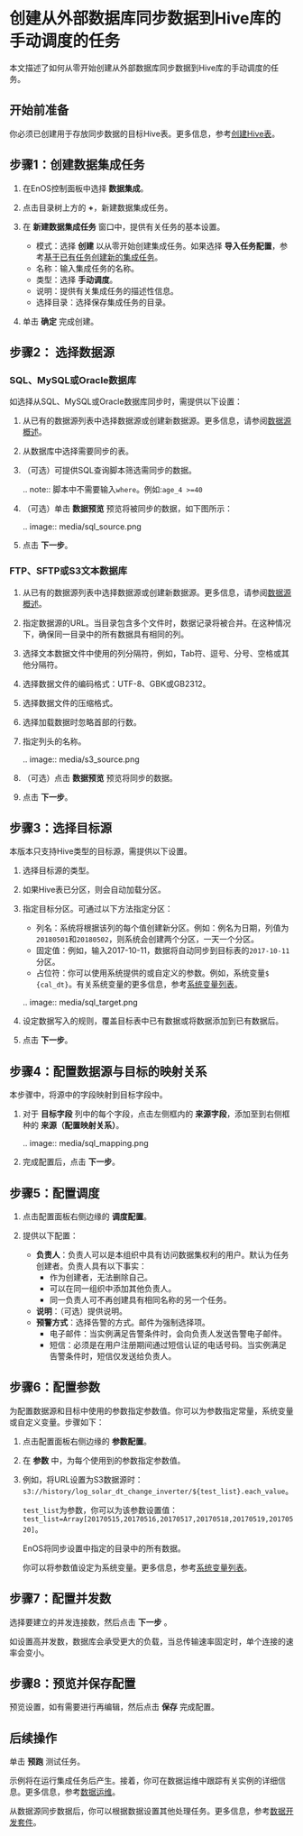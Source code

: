 # 创建从外部数据库同步数据到Hive库的手动调度的任务

本文描述了如何从零开始创建从外部数据库同步数据到Hive库的手动调度的任务。


## 开始前准备<beforestart>

你必须已创建用于存放同步数据的目标Hive表。更多信息，参考[创建Hive表](https://docs.envisioniot.com/docs/data-explorer/zh_CN/latest/creating_hivetable.html)。


## 步骤1：创建数据集成任务<createworkflow>

1. 在EnOS控制面板中选择 **数据集成**。

2. 点击目录树上方的 **+**，新建数据集成任务。

3. 在 **新建数据集成任务** 窗口中，提供有关任务的基本设置。

   - 模式：选择 **创建** 以从零开始创建集成任务。如果选择 **导入任务配置**，参考[基于已有任务创建新的集成任务](importing_existing_config)。
   - 名称：输入集成任务的名称。
   - 类型：选择 **手动调度**。
   - 说明：提供有关集成任务的描述性信息。
   - 选择目录：选择保存集成任务的目录。

4. 单击 **确定** 完成创建。


## 步骤2： 选择数据源<selectdatasource>

### SQL、MySQL或Oracle数据库<database>

如选择从SQL、MySQL或Oracle数据库同步时，需提供以下设置：

1. 从已有的数据源列表中选择数据源或创建新数据源。更多信息，请参阅[数据源概述](../data_source/datasource_overview)。

2. 从数据库中选择需要同步的表。

3. （可选）可提供SQL查询脚本筛选需同步的数据。

   .. note:: 脚本中不需要输入`where`。例如:`age_4 >=40`

4. （可选）单击 **数据预览** 预览将被同步的数据，如下图所示：

   .. image:: media/sql_source.png

5. 点击 **下一步**。


### FTP、SFTP或S3文本数据库<textdatabase>


1. 从已有的数据源列表中选择数据源或创建新数据源。更多信息，请参阅[数据源概述](../data_source/datasource_overview)。

2. 指定数据源的URL。当目录包含多个文件时，数据记录将被合并。在这种情况下，确保同一目录中的所有数据具有相同的列。

3. 选择文本数据文件中使用的列分隔符，例如，Tab符、逗号、分号、空格或其他分隔符。

4. 选择数据文件的编码格式：UTF-8、GBK或GB2312。

5. 选择数据文件的压缩格式。

6. 选择加载数据时忽略首部的行数。

7. 指定列头的名称。

   .. image:: media/s3_source.png

8. （可选）点击 **数据预览** 预览将同步的数据。

9. 点击 **下一步**。


## 步骤3：选择目标源<selecttarget>

本版本只支持Hive类型的目标源，需提供以下设置。

1. 选择目标源的类型。

2. 如果Hive表已分区，则会自动加载分区。

3. 指定目标分区。可通过以下方法指定分区：

   - 列名：系统将根据该列的每个值创建新分区。例如：例名为日期，列值为`20180501`和`20180502`，则系统会创建两个分区，一天一个分区。
   - 固定值：例如，输入2017-10-11，数据将自动同步到目标表的`2017-10-11`分区。
   - 占位符：你可以使用系统提供的或自定义的参数。例如，系统变量`$ {cal_dt}`。有关系统变量的更多信息，参考[系统变量列表](../data_ide/system_variables)。

   .. image:: media/sql_target.png

4. 设定数据写入的规则，覆盖目标表中已有数据或将数据添加到已有数据后。

5. 点击 **下一步**。

## 步骤4：配置数据源与目标的映射关系<maprelationship>

本步骤中，将源中的字段映射到目标字段中。

1. 对于 **目标字段** 列中的每个字段，点击左侧框内的 **来源字段**，添加至到右侧框种的 **来源（配置映射关系）**。

   .. image:: media/sql_mapping.png

2. 完成配置后，点击 **下一步**。

## 步骤5：配置调度<configschedule>

1. 点击配置面板右侧边缘的 **调度配置**。

2. 提供以下配置：

   - **负责人**：负责人可以是本组织中具有访问数据集权利的用户。默认为任务创建者。负责人具有以下事实：
     - 作为创建者，无法删除自己。
     - 可以在同一组织中添加其他负责人。
     - 同一负责人可不再创建具有相同名称的另一个任务。
   - **说明**：（可选）提供说明。
   - **预警方式**：选择告警的方式。邮件为强制选择项。
     - 电子邮件：当实例满足告警条件时，会向负责人发送告警电子邮件。
     - 短信：必须是在用户注册期间通过短信认证的电话号码。当实例满足告警条件时，短信仅发送给负责人。


## 步骤6：配置参数<configparameter>

为配置数据源和目标中使用的参数指定参数值。你可以为参数指定常量，系统变量或自定义变量。步骤如下：

1. 点击配置面板右侧边缘的 **参数配置**。

2. 在 **参数** 中，为每个使用到的参数指定参数值。

3. 例如，将URL设置为S3数据源时：`s3://history/log_solar_dt_change_inverter/${test_list}.each_value`。

   `test_list`为参数，你可以为该参数设置值：`test_list=Array[20170515,20170516,20170517,20170518,20170519,20170520]`。

   EnOS将同步设置中指定的目录中的所有数据。

   你可以将参数值设定为系统变量。更多信息，参考[系统变量列表](../data_ide/system_variables)。


## 步骤7：配置并发数<configconcurrency>

选择要建立的并发连接数，然后点击 **下一步** 。

如设置高并发数，数据库会承受更大的负载，当总传输速率固定时，单个连接的速率会变小。


## 步骤8：预览并保存配置<preview>

预览设置，如有需要进行再编辑，然后点击 **保存** 完成配置。


## 后续操作<followup>

单击 **预跑** 测试任务。

示例将在运行集成任务后产生。接着，你可在数据运维中跟踪有关实例的详细信息。更多信息，参考[数据运维](../task_monitor/index)。

从数据源同步数据后，你可以根据数据设置其他处理任务。更多信息，参考[数据开发套件](../data_ide/dataide_overview)。
